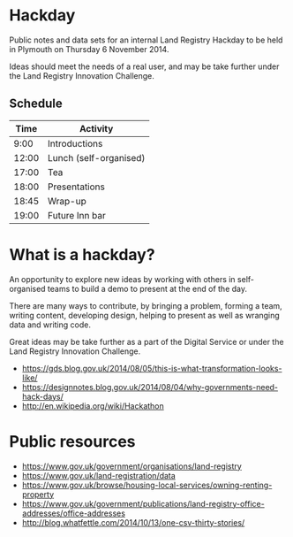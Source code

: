 # Hackday

Public notes and data sets for an internal Land Registry Hackday to be held in Plymouth on Thursday 6 November 2014.

Ideas should meet the needs of a real user, and may be take further under the Land Registry Innovation Challenge.

## Schedule

Time | Activity
-----|---------
9:00 | Introductions
12:00 | Lunch (self-organised)
17:00 | Tea
18:00 | Presentations
18:45 | Wrap-up
19:00 | Future Inn bar

# What is a hackday?

An opportunity to explore new ideas by working with others in self-organised teams to build a demo to present at the end of the day.

There are many ways to contribute, by bringing a problem, forming a team, writing content, developing design, helping to present as well as wranging data and writing code.

Great ideas may be take further as a part of the Digital Service or under the Land Registry Innovation Challenge.

* https://gds.blog.gov.uk/2014/08/05/this-is-what-transformation-looks-like/
* https://designnotes.blog.gov.uk/2014/08/04/why-governments-need-hack-days/ 
* http://en.wikipedia.org/wiki/Hackathon

# Public resources

* https://www.gov.uk/government/organisations/land-registry
* https://www.gov.uk/land-registration/data
* https://www.gov.uk/browse/housing-local-services/owning-renting-property
* https://www.gov.uk/government/publications/land-registry-office-addresses/office-addresses
* http://blog.whatfettle.com/2014/10/13/one-csv-thirty-stories/
